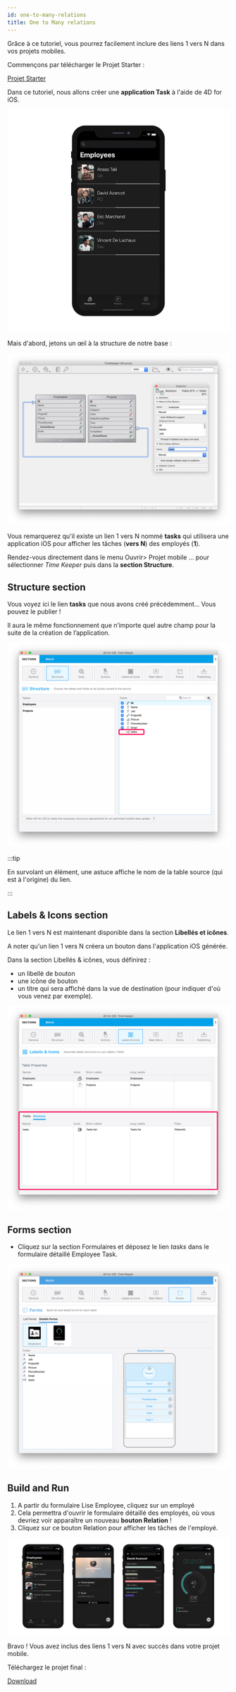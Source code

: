 ```yaml
---
id: one-to-many-relations
title: One to Many relations
---
```


Grâce à ce tutoriel, vous pourrez facilement inclure des liens 1 vers N dans vos projets mobiles.

Commençons par télécharger le Projet Starter :

<div className="center-button">
<a className="button button--primary"
href="https://github.com/4d-go-mobile/tutorial-OneToManyRelations/archive/c006015afeb0e134d872152f53b8cd5e4dcb59bb.zip">Projet Starter</a>
</div>

Dans ce tutoriel, nous allons créer une **application Task** à l'aide de 4D for iOS.

![Task App Final result](img/4D-for-iOS-dark-mode-card-relation-ios-13.gif)

Mais d'abord, jetons un œil à la structure de notre base :

![Sélectionnez le lien à partir de la section Structure](img/Database-1-to-N-relations-4D-for-iOS.png)

Vous remarquerez qu'il existe un lien 1 vers N nommé **tasks** qui utilisera une application iOS pour afficher les tâches (**vers N**) des employés (**1**).

Rendez-vous directement dans le menu Ouvrir> Projet mobile ... pour sélectionner *Time Keeper* puis dans la **section Structure**.

## Structure section

Vous voyez ici le lien **tasks** que nous avons créé précédemment... Vous pouvez le publier !

Il aura le même fonctionnement que n’importe quel autre champ pour la suite de la création de l’application.

![Structure section Relations properties](img/Structure-section-relations-4D-for-iOS.png)

:::tip

En survolant un élément, une astuce affiche le nom de la table source (qui est à l'origine) du lien.

:::

## Labels & Icons section

Le lien 1 vers N est maintenant disponible dans la section **Libellés et icônes**.

A noter qu'un lien 1 vers N créera un bouton dans l'application iOS générée.

Dans la section Libellés & icônes, vous définirez :

* un libellé de bouton
* une icône de bouton
* un titre qui sera affiché dans la vue de destination (pour indiquer d'où vous venez par exemple).

![Labels & Icons section Relations properties](img/Relations-properties-Labels-icons-section-4D-for-iOS.png)

## Forms section

* Cliquez sur la section Formulaires et déposez le lien *tasks* dans le formulaire détaillé Employee Task.

![Related field in Forms section](img/1-to-n-relations-forms-section.png)

## Build and Run

1. A partir du formulaire Lise Employee, cliquez sur un employé
2. Cela permettra d'ouvrir le formulaire détaillé des employés, où vous devriez voir apparaître un nouveau **bouton Relation** !
3. Cliquez sur ce bouton Relation pour afficher les tâches de l'employé.

![Related field in Forms section](img/One-to-n-relations-task-ios-app.png)

Bravo ! Vous avez inclus des liens 1 vers N avec succès dans votre projet mobile.

Téléchargez le projet final :

<div className="center-button">
<a className="button button--primary"
href="https://github.com/4d-go-mobile/tutorial-OneToManyRelations/releases/latest/download/tutorial-OneToManyRelations.zip">Download</a>
</div>

